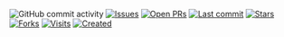 ![GitHub commit activity](https://img.shields.io/github/commit-activity/m/myvinb/Algo-Learn?style=plastic)
[![Issues](https://img.shields.io/github/issues/afrozchakure/Competitive-Programming-Solutions)](https://github.com/afrozchakure/Competitive-Programming-Solutions/issues)
[![Open PRs](https://img.shields.io/github/issues-pr-raw/myvinb/Algo-Learn)](https://github.com/myvinb/Algo-Learn/pulls)
[![Last commit](https://badges.pufler.dev/updated/myvinb/Algo-Learn?color=red)](https://badges.pufler.dev)
[![Stars](https://img.shields.io/github/stars/myvinb/Algo-Learn?color=green)](https://github.com/myvinb/Algo-Learn/stargazers)
[![Forks](https://img.shields.io/github/forks/myvinb/Algo-Learn?color=orange)](https://github.com/myvinb/Algo-Learn/network/members)
[![Visits](https://badges.pufler.dev/visits/myvinb/Algo-Learn?color=blueviolet)](https://badges.pufler.dev)
[![Created](https://badges.pufler.dev/created/myvinb/Algo-Learn?color=yellowgreen)](https://badges.pufler.dev)
